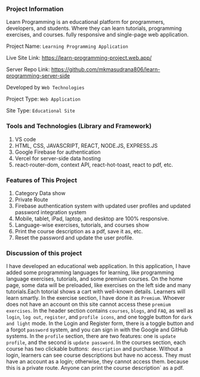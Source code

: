 ### Project Information
Learn Programming is an educational platform for programmers, developers, and students. Where they can learn tutorials, programming exercises, and courses. fully responsive and single-page web application. 

Project Name: `Learning Programming Application`

Live Site Link: https://learn-programming-project.web.app/

Server Repo Link: https://github.com/mkmasudrana806/learn-programming-server-side

Developed by `Web Technologies`

Project Type: `Web Application`

Site Type: `Educational Site`

### Tools and Technologies (Library and Framework)
1. VS code
2.  HTML, CSS, JAVASCRIPT, REACT, NODE.JS, EXPRESS.JS
3. Google Firebase for authentication
4. Vercel for server-side data hosting
5. react-router-dom, context API, react-hot-toast, react to pdf, etc.
   
### Features of This Project
1. Category Data show
2. Private Route
3. Firebase authentication system with updated user profiles and updated password integration system
4.  Mobile, tablet, iPad, laptop, and desktop are 100% responsive.
5.  Language-wise exercises, tutorials, and courses show
6.  Print the course description as a pdf, save it as, etc.
7.  Reset the password and update the user profile.
   
### Discussion of this project
I have developed an educational web application. In this application, I have added some programming languages for learning, like programming language exercises, tutorials, and some premium courses.
On the home page, some data will be preloaded, like exercises on the left side and many tutorials.Each totorial shows a cart with well-known details. Learners will learn smartly.
In the exercise section, I have done it as `Premium`. Whoever does not have an account on this site cannot access these `premium exercises`.
In the header section contains `courses`, `blogs`, and `FAQ`, as well as `login`, `log out`, `register`, and `profile icons`, and one toggle button for `dark and light` mode.
In the Login and Register form, there is a toggle button and a forgot `password` system, and you can sign in with the Google and GitHub systems.
In the `profile` section, there are two features: one is `update profile`, and the second is `update password`.
In the courses section, each course has two clickable buttons:` description` and purchase. Without a login, learners can see course descriptions but have no access. They must have an account as a login; otherwise, they cannot access them. because this is a private route. Anyone can print the course description` as a pdf.
